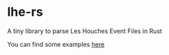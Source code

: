 # lhe-rs
A tiny library to parse Les Houches Event Files in Rust

You can find some examples [here](https://github.com/hajifkd/lhe-rs/blob/master/tests/lib.rs)
